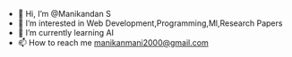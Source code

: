 - 👋 Hi, I’m @Manikandan S
- 👀 I’m interested in Web Development,Programming,Ml,Research Papers
- 🌱 I’m currently learning AI
- 📫 How to reach me manikanmani2000@gmail.com

<!---
ManikandanS8377/ManikandanS8377 is a ✨ special ✨ repository because its `README.md` (this file) appears on your GitHub profile.
You can click the Preview link to take a look at your changes.
--->
